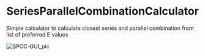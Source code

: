 # SeriesParallelCombinationCalculator
 Simple calculator to calculate closest series and parallel combination from list of preferred E values

![SPCC-GUI_pic](./pics/SPCC.png?raw=true)
